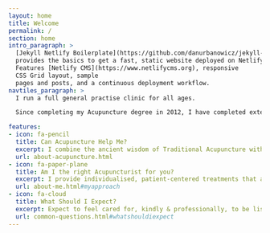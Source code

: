 ```yaml
---
layout: home
title: Welcome
permalink: /
section: home
intro_paragraph: >
  [Jekyll Netlify Boilerplate](https://github.com/danurbanowicz/jekyll-netlify-boilerplate)
  provides the basics to get a fast, static website deployed on Netlify.
  Features [Netlify CMS](https://www.netlifycms.org), responsive
  CSS Grid layout, sample
  pages and posts, and a continuous deployment workflow.
navtiles_paragraph: >
  I run a full general practise clinic for all ages.

  Since completing my Acupuncture degree in 2012, I have completed extensive additional training in the **treatment of children & young people** and the **treatment of fertility** which are both areas that require specialist training.

features:
- icon: fa-pencil
  title: Can Acupuncture Help Me?
  excerpt: I combine the ancient wisdom of Traditional Acupuncture with evidence-based research to create comprehensive treatments that nourish balance and restore health.
  url: about-acupuncture.html
- icon: fa-paper-plane
  title: Am I the right Acupuncturist for you?
  excerpt: I provide individualised, patient-centered treatments that are tailored to address what matters to you. I believe in nourishing people from the inside out and forming long lasting relationships based on trust and integrity.   Click to find out more about my approach.
  url: about-me.html#myapproach
- icon: fa-cloud
  title: What Should I Expect?
  excerpt: Expect to feel cared for, kindly & professionally, to be listened to carefully, taken seriously and expect to feel better.
  url: common-questions.html#whatshouldiexpect
---
```

